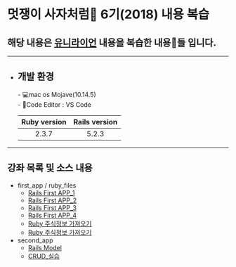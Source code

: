 # 멋쟁이 사자처럼🦁 6기(2018) 내용 복습

## 해당 내용은 [유니라이언](https://uni.likelion.org) 내용을 복습한 내용📝들 입니다.
---
* <h2>개발 환경</h2>
    - 💻mac os Mojave(10.14.5)<br>
    - 📝Code Editor : VS Code

    |Ruby version | Rails version |
    |:--------:|:--------:|
    | 2.3.7 | 5.2.3|
---
## 강좌 목록 및 소스 내용
* first_app / ruby_files
    - [Rails First APP_1](https://uni.likelion.org/lectures/10)
    - [Rails First APP_2](https://uni.likelion.org/lectures/11)
    - [Rails First APP_3](https://uni.likelion.org/lectures/12)
    - [Rails First APP_4](https://uni.likelion.org/lectures/13)
    - [Ruby 주식정보 가져오기](https://uni.likelion.org/lectures/14)
    - [Ruby 주식정보 가져오기](https://uni.likelion.org/lectures/16)
* second_app
    -  [Rails Model](https://uni.likelion.org/lectures/17)
    -  [CRUD_실습](https://uni.likelion.org/lectures/18)
